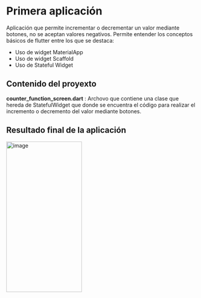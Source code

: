 # Primera aplicación 
Aplicación que permite incrementar o decrementar un valor mediante botones, no se aceptan valores negativos. 
Permite entender los conceptos básicos de flutter entre los que se destaca: 

* Uso de widget MaterialApp
* Uso de widget Scaffold
* Uso de Stateful Widget

## Contenido del proyexto
**counter_function_screen.dart** : Archovo que contiene una clase que hereda de StatefulWidget que donde se encuentra el código para realizar el incremento o decremento del valor mediante botones.

## Resultado final de la aplicación
<img src="https://user-images.githubusercontent.com/22090119/235801803-26742618-5bca-4da2-bb55-b0299340eef3.png" alt="image" width="200" height="400">
